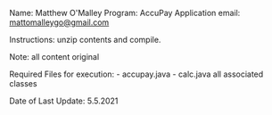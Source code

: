 Name:       Matthew O'Malley
Program:    AccuPay Application
email:      mattomalleygo@gmail.com

Instructions: unzip contents and compile.

Note: all content original

Required Files for execution:
    - accupay.java
    - calc.java
    all associated classes

Date of Last Update: 5.5.2021
